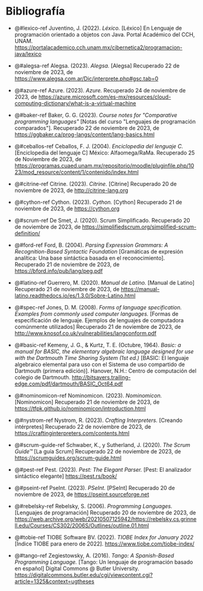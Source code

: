 # Bibliografía

- @#lexico-ref Juventino, J. (2022). *Léxico.* [Léxico] En Lenguaje de programación orientado a objetos con Java. Portal Académico del CCH, UNAM. https://portalacademico.cch.unam.mx/cibernetica2/programacion-java/lexico

- @#alegsa-ref Alegsa. (2023). *Alegsa.* [Alegsa] Recuperado 22 de noviembre de 2023, de https://www.alegsa.com.ar/Dic/interprete.php#gsc.tab=0

- @#azure-ref Azure. (2023). *Azure.* Recuperado 24 de noviembre de 2023, de https://azure.microsoft.com/es-mx/resources/cloud-computing-dictionary/what-is-a-virtual-machine

- @#baker-ref Baker, G. G. (2023). *Course notes for "Comparative programming languages"* [Notas del curso "Lenguajes de programación comparados"]. Recuperado 22 de noviembre de 2023, de https://ggbaker.ca/prog-langs/content/lang-basics.html

- @#ceballos-ref Ceballos, F. J. (2004). *Enciclopedia del lenguaje C.* [Enciclopedia del lenguaje C] México: Alfaomega/RaMa. Recuperado 25 de Noviembre de 2023, de https://programas.cuaed.unam.mx/repositorio/moodle/pluginfile.php/1023/mod_resource/content/1/contenido/index.html

- @#citrine-ref Citrine. (2023). *Citrine.* [Citrine] Recuperado 20 de noviembre de 2023, de http://citrine-lang.org

- @#cython-ref Cython. (2023). *Cython.* [Cython] Recuperado 21 de noviembre de 2023, de https://cython.org

- @#scrum-ref De Smet, J. (2020). Scrum Simplificado. Recuperado 20 de noviembre de 2023, de https://simplifiedscrum.org/simplified-scrum-definition/

- @#ford-ref Ford, B. (2004). *Parsing Expression Grammars: A Recognition-Based Syntactic Foundation* [Gramáticas de expresión analítica: Una base sintáctica basada en el reconocimiento]. Recuperado 21 de noviembre de 2023, de https://bford.info/pub/lang/peg.pdf

<!-- https://manual-latino.readthedocs.io/es/1.3.0/Sobre-Latino.html, Melvin Guerrero, 2020 -->
- @#latino-ref Guerrero, M. (2020). *Manual de Latino.* [Manual de Latino] Recuperado 21 de noviembre de 2023, de https://manual-latino.readthedocs.io/es/1.3.0/Sobre-Latino.html

- @#spec-ref Jones, D. M. (2008). *Forms of language specification. Examples from commonly used computer languages.* [Formas de especificación de lenguaje. Ejemplos de lenguajes de computadora comúnmente utilizados] Recuperado 21 de noviembre de 2023, de http://www.knosof.co.uk/vulnerabilities/langconform.pdf

- @#basic-ref Kemeny, J. G., & Kurtz, T. E. (Octubre, 1964). *Basic: a manual for BASIC, the elementary algebraic language designed for use with the Dartmouth Time Sharing System (1st ed.)* [BASIC: El lenguaje algebraico elemental para uso con el Sistema de uso compartido de Dartmouth (primera edición)]. Hanover, N.H.: Centro de computación del colegio de Dartmouth. http://bitsavers.trailing-edge.com/pdf/dartmouth/BASIC_Oct64.pdf

- @#nominomicon-ref Nominomicon. (2023). *Nominomicon.* [Nominomicon] Recuperado 21 de noviembre de 2023, de https://tfpk.github.io/nominomicon/introduction.html

- @#nystrom-ref Nystrom, R. (2023). *Crafting Interpreters.* [Creando intérpretes] Recuperado 22 de noviembre de 2023, de https://craftinginterpreters.com/contents.html

- @#scrum-guide-ref Schwaber, K., y Sutherland, J. (2020). *The Scrum Guide™* [La guía Scrum] Recuperado 22 de noviembre de 2023, de https://scrumguides.org/scrum-guide.html

- @#pest-ref Pest. (2023). *Pest: The Elegant Parser.* [Pest: El analizador sintáctico elegante] https://pest.rs/book/

- @#pseint-ref PseInt. (2023). *PSeInt.* [PSeInt] Recuperado 20 de noviembre de 2023, de https://pseint.sourceforge.net

- @#rebelsky-ref Rebelsky, S. (2006). *Programming Languages.* [Lenguajes de programación] Recuperado 20 de noviembre de 2023, de https://web.archive.org/web/20210507125942/https://rebelsky.cs.grinnell.edu/Courses/CS302/2006S/Outlines/outline.01.html

- @#tobie-ref TIOBE Software BV. (2022). *TIOBE Index for January 2022* [Índice TIOBE para enero de 2022]. https://www.tiobe.com/tiobe-index/

- @#tango-ref Zegiestowsky, A. (2016). *Tango: A Spanish-Based Programming Language.* [Tango: Un lenguaje de programación basado en español] Digital Commons @ Butler University. https://digitalcommons.butler.edu/cgi/viewcontent.cgi?article=1325&context=ugtheses
  